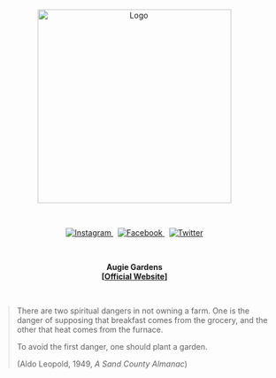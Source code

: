 <br>

<p align="center">
  <a href="https://augie-environmental-studies.github.io/gardens/">
    <img alt="Logo" src="https://user-images.githubusercontent.com/19341857/190898818-e413ed07-4b0c-45bf-bcae-22513d20e7f2.png" width="350">
  </a>
</p>

<br>

<p align="center">
  <a href="https://www.instagram.com/augustana_garden/">
    <img alt="Instagram" src="https://user-images.githubusercontent.com/19341857/191081372-bc567def-d536-4daa-9243-c02362f96f3d.svg">
  </a>  
  &nbsp;
  <a href="https://www.facebook.com/augiesustain/">
    <img alt="Facebook" src="https://user-images.githubusercontent.com/19341857/191081605-ee573b37-610a-432e-8fac-a0759082ffba.svg">
  </a>
  &nbsp;
  <a href="https://twitter.com/augustanagarden">
    <img alt="Twitter" src="https://user-images.githubusercontent.com/19341857/191081683-e9bdeb25-7c0a-450f-a9e4-8626c21e25fa.svg">
  </a>
</p>

<br>

<p align="center">
  <b>
    Augie Gardens<br>
    [<a href="https://augie-environmental-studies.github.io/gardens/">Official Website</a>]
  </b>
</p>

<br>

> There are two spiritual dangers in not
owning a farm. One is the danger of supposing
that breakfast comes from the grocery, and
the other that heat comes from the furnace.
>
> To avoid the first danger, one should plant
a garden.
> 
> (Aldo Leopold, 1949, *A Sand County Almanac*)
